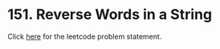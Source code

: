 # 151. Reverse Words in a String

Click [here](https://leetcode.com/problems/reverse-words-in-a-string/)
for the leetcode problem statement.
